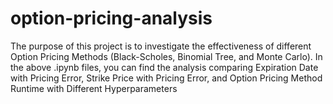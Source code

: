 # option-pricing-analysis

The purpose of this project is to investigate the effectiveness of different Option Pricing Methods (Black-Scholes, Binomial Tree, and Monte Carlo). In the above .ipynb files, you can find the analysis comparing Expiration Date with Pricing Error, Strike Price with Pricing Error, and Option Pricing Method Runtime with Different Hyperparameters
